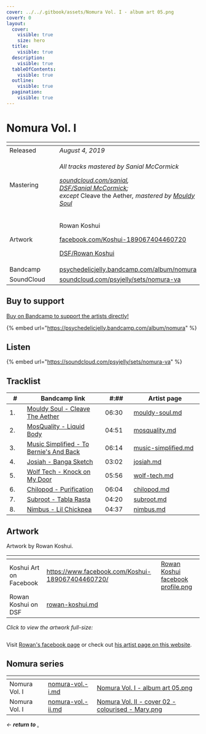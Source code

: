 ```yaml
---
cover: ../../.gitbook/assets/Nomura Vol. I - album art 05.png
coverY: 0
layout:
  cover:
    visible: true
    size: hero
  title:
    visible: true
  description:
    visible: true
  tableOfContents:
    visible: true
  outline:
    visible: true
  pagination:
    visible: true
---
```


# Nomura Vol. I

<table data-header-hidden><thead><tr><th width="117"></th><th></th></tr></thead><tbody><tr><td>Released</td><td><em>August 4, 2019</em></td></tr><tr><td>Mastering</td><td><p><em>All tracks mastered by Sanial McCormick</em> </p><p><a href="https://soundcloud.com/sanial"><em>soundcloud.com/sanial</em></a><em>,</em> <a href="../../artists/mastering/sanial-mccormick.md"><em>DSF/Sanial McCormick</em></a><em>;</em> <br><em>except</em> Cleave the Aether<em>, mastered by</em> <a href="broken-reference"><em>Mouldy Soul</em></a> </p></td></tr><tr><td>Artwork</td><td><p>Rowan Koshui </p><p><a href="https://www.facebook.com/Koshui-189067404460720/">facebook.com/Koshui-189067404460720</a> </p><p><a href="../../artists/graphic/rowan-koshui.md">DSF/Rowan Koshui</a> </p></td></tr><tr><td>Bandcamp</td><td><a href="https://psychedelicjelly.bandcamp.com/album/nomura">psychedelicjelly.bandcamp.com/album/nomura</a></td></tr><tr><td>SoundCloud</td><td><a href="https://soundcloud.com/psyjelly/sets/nomura-va">soundcloud.com/psyjelly/sets/nomura-va</a></td></tr></tbody></table>

## Buy to support

[Buy on Bandcamp to support the artists directly!](https://psychedelicjelly.bandcamp.com/album/nomura)&#x20;

{% embed url="https://psychedelicjelly.bandcamp.com/album/nomura" %}

## Listen

{% embed url="https://soundcloud.com/psyjelly/sets/nomura-va" %}

## Tracklist

<table><thead><tr><th width="49">#</th><th width="320">Bandcamp link</th><th width="75">#:##</th><th width="233">Artist page</th></tr></thead><tbody><tr><td>1.</td><td><a href="https://psychedelicjelly.bandcamp.com/track/cleave-the-aether">Mouldy Soul - Cleave The Aether</a> </td><td>06:30</td><td><a data-mention href="../../artists/musicians/mouldy-soul.md">mouldy-soul.md</a></td></tr><tr><td>2.</td><td><a href="https://psychedelicjelly.bandcamp.com/track/liquid-body">MosQuality - Liquid Body</a> </td><td>04:51</td><td><a data-mention href="../../artists/musicians/mosquality.md">mosquality.md</a></td></tr><tr><td>3.</td><td><a href="https://psychedelicjelly.bandcamp.com/track/to-bernies-and-back">Music Simplified - To Bernie's And Back</a> </td><td>06:14</td><td><a data-mention href="../../artists/musicians/music-simplified.md">music-simplified.md</a></td></tr><tr><td>4.</td><td><a href="https://psychedelicjelly.bandcamp.com/track/banga-sketch">Josiah - Banga Sketch</a> </td><td>03:02</td><td><a data-mention href="../../artists/musicians/josiah.md">josiah.md</a></td></tr><tr><td>5.</td><td><a href="https://psychedelicjelly.bandcamp.com/track/knock-on-my-door">Wolf Tech - Knock on My Door</a> </td><td>05:56</td><td><a data-mention href="../../artists/musicians/wolf-tech.md">wolf-tech.md</a></td></tr><tr><td>6.</td><td><a href="https://psychedelicjelly.bandcamp.com/track/purification">Chilopod - Purification</a> </td><td>06:04</td><td><a data-mention href="../../artists/musicians/chilopod.md">chilopod.md</a></td></tr><tr><td>7.</td><td><a href="https://psychedelicjelly.bandcamp.com/track/tabla-rasta">Subroot - Tabla Rasta</a> </td><td>04:20</td><td><a data-mention href="../../artists/musicians/subroot.md">subroot.md</a></td></tr><tr><td>8.</td><td><a href="https://psychedelicjelly.bandcamp.com/track/lil-chickpea">Nimbus - Lil Chickpea</a> </td><td>04:37</td><td><a data-mention href="../../artists/musicians/nimbus.md">nimbus.md</a></td></tr></tbody></table>

## Artwork

Artwork by Rowan Koshui.

<table data-card-size="large" data-view="cards"><thead><tr><th></th><th data-hidden data-card-target data-type="content-ref"></th><th data-hidden data-card-cover data-type="files"></th></tr></thead><tbody><tr><td>Koshui Art on Facebook</td><td><a href="https://www.facebook.com/Koshui-189067404460720/">https://www.facebook.com/Koshui-189067404460720/</a></td><td><a href="../../.gitbook/assets/Rowan Koshui facebook profile.png">Rowan Koshui facebook profile.png</a></td></tr><tr><td>Rowan Koshui on DSF</td><td><a href="../../artists/graphic/rowan-koshui.md">rowan-koshui.md</a></td><td></td></tr></tbody></table>

_Click to view the artwork full-size:_

<figure><img src="../../.gitbook/assets/Nomura Vol. I - album art 05.png" alt=""><figcaption></figcaption></figure>

Visit [Rowan's facebook page](https://www.facebook.com/Koshui-189067404460720/) or check out [his artist page on this website](../../artists/graphic/rowan-koshui.md).

## Nomura series

<table data-view="cards"><thead><tr><th></th><th data-card-target data-type="content-ref"></th><th data-hidden data-card-cover data-type="files"></th></tr></thead><tbody><tr><td>Nomura Vol. I</td><td><a href="nomura-vol.-i.md">nomura-vol.-i.md</a></td><td><a href="../../.gitbook/assets/Nomura Vol. I - album art 05.png">Nomura Vol. I - album art 05.png</a></td></tr><tr><td>Nomura Vol. I</td><td><a href="nomura-vol.-ii.md">nomura-vol.-ii.md</a></td><td><a href="../../.gitbook/assets/Nomura Vol. II - cover 02 - colourised - Mary.png">Nomura Vol. II - cover 02 - colourised - Mary.png</a></td></tr></tbody></table>

_← **return to**_ [.](./ "mention")&#x20;
